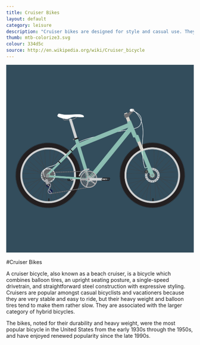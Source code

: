 ```yaml
---
title: Cruiser Bikes
layout: default
category: leisure
description: "Cruiser bikes are designed for style and casual use. They are slow, but extremely comfortable to ride."
thumb: mtb-colorize3.svg
colour: 334d5c
source: http://en.wikipedia.org/wiki/Cruiser_bicycle
---
```


![Cruiser bike photo](../img/bikes/mtb-colorize3.svg)

#Cruiser Bikes

A cruiser bicycle, also known as a beach cruiser, is a bicycle which combines balloon tires, an upright seating posture, a single-speed drivetrain, and straightforward steel construction with expressive styling. Cruisers are popular amongst casual bicyclists and vacationers because they are very stable and easy to ride, but their heavy weight and balloon tires tend to make them rather slow. They are associated with the larger category of hybrid bicycles.

The bikes, noted for their durability and heavy weight, were the most popular bicycle in the United States from the early 1930s through the 1950s, and have enjoyed renewed popularity since the late 1990s.